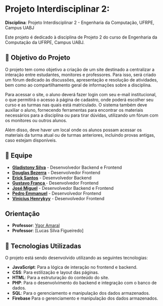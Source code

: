 # Projeto Interdisciplinar 2: 

**Disciplina**: Projeto Interdisciplinar 2 - Engenharia da Computação, UFRPE, Campus UABJ

Este projeto é dedicado à disciplina de Projeto 2 do curso de Engenharia da Computação da UFRPE, Campus UABJ.

## 🎯 Objetivo do Projeto

O projeto tem como objetivo a criação de um site destinado a centralizar a interação entre estudantes, monitores e professores. Para isso, será criado um fórum dedicado às discussões, apresentação e resolução de atividades, bem como ao compartilhamento geral de informações sobre a disciplina.

Para acessar o site, o aluno deverá fazer login com seu e-mail institucional, o que permitirá o acesso à página de cadastro, onde poderá escolher seu curso e as turmas nas quais está matriculado. O sistema também deve auxiliar o aluno, fornecendo ferramentas para encontrar os materiais necessários para a disciplina ou para tirar dúvidas, utilizando um fórum com os monitores ou outros alunos.

Além disso, deve haver um local onde os alunos possam acessar os materiais da turma atual ou de turmas anteriores, incluindo provas antigas, caso estejam disponíveis.

## 👥 Equipe

- **[Gladistony Silva](https://github.com/Gladistony)** - Desenvolvedor Backend e Frontend
- **[Douglas Bezerra](https://github.com/DouglasBezerra01)** - Desenvolvedor Frontend
- **[Erick Santos](https://github.com/Erickjonatthan)** - Desenvolvedor Backend
- **[Gustavo França ](https://github.com/gustavof0411)** - Desenvolvedor Frontend
- **[José Miguel](https://github.com/JMiguelsilva2003)** - Desenvolvedor Backend e Frontend
- **[Pedro Emmanuel](https://github.com/Pedro-Emmanuel-G-C-Machado)** - Desenvolvedor Frontend
- **[Vinicius Henrykyy](https://github.com/ViniciusHenrykyy)** - Desenvolvedor Frontend

## Orientação

- **Professor**: [Ygor Amaral](https://github.com/ygoramaral)
- **Professor**: [Lucas Silva Figueiredo]

## 🚀 Tecnologias Utilizadas

O projeto está sendo desenvolvido utilizando as seguintes tecnologias:


- **JavaScript**: Para a lógica de interação no frontend e backend.
- **CSS**: Para estilização e layout das páginas.
- **HTML**: Para a estruturação do conteúdo do site.
- **PHP**: Para o desenvolvimento do backend e integração com o banco de dados.
- **SQL**: Para o gerenciamento e manipulação dos dados armazenados.
- **Firebase** Para o gerenciamento e manipulação dos dados armazenados.